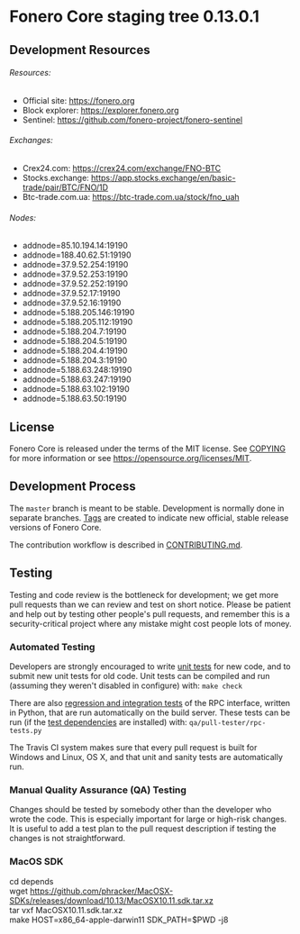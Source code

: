 Fonero Core staging tree 0.13.0.1
===============================

## Development Resources

###### Resources:
- Official site: https://fonero.org  
- Block explorer: https://explorer.fonero.org  
- Sentinel: https://github.com/fonero-project/fonero-sentinel  

###### Exchanges:  
- Crex24.com: https://crex24.com/exchange/FNO-BTC  
- Stocks.exchange: https://app.stocks.exchange/en/basic-trade/pair/BTC/FNO/1D
- Btc-trade.com.ua: https://btc-trade.com.ua/stock/fno_uah

###### Nodes:  
- addnode=85.10.194.14:19190
- addnode=188.40.62.51:19190
- addnode=37.9.52.254:19190
- addnode=37.9.52.253:19190
- addnode=37.9.52.252:19190
- addnode=37.9.52.17:19190
- addnode=37.9.52.16:19190
- addnode=5.188.205.146:19190
- addnode=5.188.205.112:19190
- addnode=5.188.204.7:19190
- addnode=5.188.204.5:19190
- addnode=5.188.204.4:19190
- addnode=5.188.204.3:19190
- addnode=5.188.63.248:19190
- addnode=5.188.63.247:19190
- addnode=5.188.63.102:19190
- addnode=5.188.63.50:19190

License
-------

Fonero Core is released under the terms of the MIT license. See [COPYING](COPYING) for more
information or see https://opensource.org/licenses/MIT.

Development Process
-------------------

The `master` branch is meant to be stable. Development is normally done in separate branches.
[Tags](https://github.com/fonero-project/fonero/tags) are created to indicate new official,
stable release versions of Fonero Core.

The contribution workflow is described in [CONTRIBUTING.md](CONTRIBUTING.md).

Testing
-------

Testing and code review is the bottleneck for development; we get more pull
requests than we can review and test on short notice. Please be patient and help out by testing
other people's pull requests, and remember this is a security-critical project where any mistake might cost people
lots of money.

### Automated Testing

Developers are strongly encouraged to write [unit tests](/doc/unit-tests.md) for new code, and to
submit new unit tests for old code. Unit tests can be compiled and run
(assuming they weren't disabled in configure) with: `make check`

There are also [regression and integration tests](/qa) of the RPC interface, written
in Python, that are run automatically on the build server.
These tests can be run (if the [test dependencies](/qa) are installed) with: `qa/pull-tester/rpc-tests.py`

The Travis CI system makes sure that every pull request is built for Windows
and Linux, OS X, and that unit and sanity tests are automatically run.

### Manual Quality Assurance (QA) Testing

Changes should be tested by somebody other than the developer who wrote the
code. This is especially important for large or high-risk changes. It is useful
to add a test plan to the pull request description if testing the changes is
not straightforward.

### MacOS SDK

cd depends  
wget https://github.com/phracker/MacOSX-SDKs/releases/download/10.13/MacOSX10.11.sdk.tar.xz  
tar vxf MacOSX10.11.sdk.tar.xz  
make HOST=x86_64-apple-darwin11 SDK_PATH=$PWD -j8  
